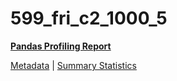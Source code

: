# 599_fri_c2_1000_5

[**Pandas Profiling Report**](../docs_sources/profile/599_fri_c2_1000_5.html)

[Metadata](metadata.yaml) | [Summary Statistics](summary_stats.csv)

